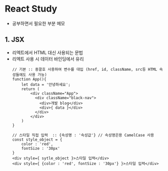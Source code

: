 # React Study

* 공부하면서 필요한 부분 메모

## 1. JSX

* 리엑트에서 HTML 대신 사용되는 문법
* 리엑트 사용 시 데이터 바인딩에서 유리
    ```
    // 기본 :: 중괄호 사용하여 변수를 대입 (href, id, className, src등 HTML 속성들에도 사용 가능)
    function App(){
        let data = '안녕하세요';
        return (
            <div className="App">
              <div className="black-nav">
                <div>개발 blog</div>
                <div>{ data }</div>
              </div>
            </div>
        )
    }
  
    // 스타일 직접 입력  :: {속성명 : '속성값'} // 속성명은용 CamelCase 사용
    const style_object = {
        color : 'red',
        fontSize : '30px'
    }
    <div style={ sytle_object }>스타일 입력</div>
    <div style={ {color : 'red', fontSize : '30px'} }>스타일 입력</div>
    ```